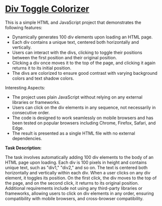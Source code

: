 # [Div Toggle Colorizer](https://vadym4che.github.io/div-toggle-colorizer/)

This is a simple HTML and JavaScript project that demonstrates the following features:

- Dynamically generates 100 div elements upon loading an HTML page.
- Each div contains a unique text, centered both horizontally and vertically.
- Users can interact with the divs, clicking to toggle their positions between the first position and their original position.
- Clicking a div once moves it to the top of the page, and clicking it again returns it to its initial position.
- The divs are colorized to ensure good contrast with varying background colors and text shadow colors.

Interesting Aspects:

- The project uses plain JavaScript without relying on any external libraries or frameworks.
- Users can click on the div elements in any sequence, not necessarily in consecutive order.
- The code is designed to work seamlessly on mobile browsers and has been tested on popular browsers including Chrome, Firefox, Safari, and Edge.
- The result is presented as a single HTML file with no external dependencies.

**Task Description:**

The task involves automatically adding 100 div elements to the body of an HTML page upon loading. Each div is 100 pixels in height and contains unique text, such as "div1," "div2," and so on. The text is centered both horizontally and vertically within each div. When a user clicks on any div element, it toggles its position. On the first click, the div moves to the top of the page, and on the second click, it returns to its original position. Additional requirements include not using any third-party libraries or frameworks, allowing users to click on div elements in any order, ensuring compatibility with mobile browsers, and cross-browser compatibility.

